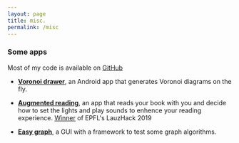 ```yaml
---
layout: page
title: misc.
permalink: /misc
---
```


### Some apps

Most of my code is available on [GitHub](https://github.com/DaiSijie)

* **[Voronoi drawer](https://play.google.com/store/apps/details?id=ch.maystre.gilbert.vorodraw)**, an Android app that generates Voronoi diagrams on the fly.

* **[Augmented reading](https://devpost.com/software/augmented-reading)**, an app that reads your book with you and decide how to set the lights and play sounds to enhence your reading experience. [Winner](https://actu.epfl.ch/news/augmented-reading-experience-takes-top-prize-at--2/) of EPFL's LauzHack 2019

* **[Easy graph](https://github.com/DaiSijie/EasyGraph)**, a GUI with a framework to test some graph algorithms.





